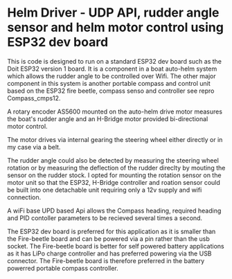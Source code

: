 # Helm Driver - UDP API, rudder angle sensor and helm motor control using ESP32 dev board

This is code is designed to run on a standard ESP32 dev board such as the Doit ESP32 version 1
board.  It is a component in a boat auto-helm system which allows the rudder angle to be controlled over Wifi.
The other major component in this system is another portable compass and control unit based on  the ESP32 fire beetle, compass senso and controller see repro
Compass_cmps12.

A rotary encoder AS5600 mounted on the auto-helm drive motor measures the boat's rudder angle and an H-Bridge motor provided bi-directional motor control.

The motor drives via internal gearing the steering wheel either directly or in my case via a belt.

The rudder angle could also be detected by measuring the steering wheel rotation or by measuring the deflection of the rudder direclty by mouting the sensor
on the rudder stock.   I opted for mounting the rotation sensor on the motor unit so that the ESP32, H-Bridge controller and roation sensor
could be built into one detachable unit requiring only a 12v supply and wifi connection. 

A wiFi base UPD based Api allows the Compass heading, required heading and PID contoller parameters to be recieved several times a second.

The ESP32 dev board is preferred for this application as it is smaller than the Fire-beetle board and can be powered via a pin rather than the usb socket.
The Fire-beetle board is better for self powered battery applications as it has LiPo charge controller and has preferred powering via the USB connector.
The Fire-beetle board is therefore preferred in the battery powerred portable compass controller.
